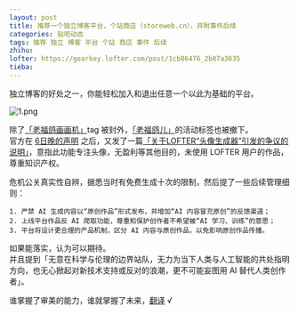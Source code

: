 ```yaml
---
layout: post
title: 推荐一个独立博客平台，个站商店（storeweb.cn），并附事件后续
categories: 贴吧动态
tags: 推荐 独立 博客 平台 个站 商店 事件 后续
zhihu: 
lofter: https://gearkey.lofter.com/post/1cb86476_2b87a3635
tieba: 
---
```


独立博客的好处之一，你能轻松加入和退出任意一个以此为基础的平台。

![1.png](https://s2.loli.net/2023/03/07/OVLxHYABkEp54j1.png)

除了[「老福鸽画画机」](https://www.lofter.com/tag/老福鸽画画机)tag 被封外，[「老福鸽儿」](https://www.lofter.com/tag/老福鸽儿)的活动标签也被撤下。  
官方在 [6日晚的声明](https://i.lofter.com/post/4a3a_2b878ffbd) 之后，又发了一篇[「关于LOFTER“头像生成器”引发的争议的说明」](https://i.lofter.com/post/4a3a_2b879d9e4)，意指此功能专注头像，无盈利等其他目的，未使用 LOFTER 用户的作品，尊重知识产权。

危机公关真实性自辨，据悉当时有免费生成十次的限制，然后提了一些后续管理细则：

```
1. 严禁 AI 生成内容以“原创作品”形式发布，并增加“AI 内容冒充原创”的反馈渠道；
2. 上线平台作品反 AI 爬取功能，尊重和保护创作者不希望被“AI 学习、训练”的意愿；
3. 平台将设计更合理的产品机制，区分 AI 内容与原创作品，以免影响原创作品传播。
```

如果能落实，认为可以期待。  
并且提到「无意在科学与伦理的边界站队，无力为当下人类与人工智能的共处指明方向，也无心掀起对新技术支持或反对的浪潮，更不可能妄图用 AI 替代人类创作者」。

谁掌握了审美的能力，谁就掌握了未来，[翻译](https://shizhilvqwq.lofter.com/post/204755de_2b879b339) √